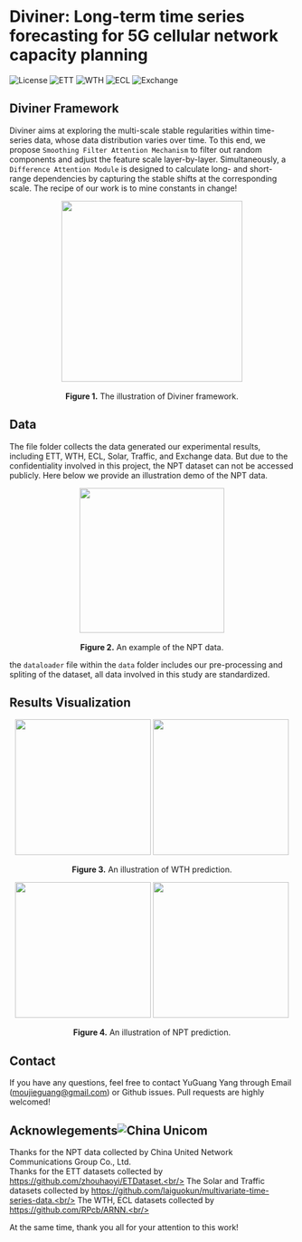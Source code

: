 # Diviner: Long-term time series forecasting for 5G cellular network capacity planning
![License](https://img.shields.io/badge/MIT-License-orange?style=plastic)
![ETT](https://img.shields.io/badge/ETT-red?style=plastic)
![WTH](https://img.shields.io/badge/WTH-yellow?style=plastic)
![ECL](https://img.shields.io/badge/ECL-blue?style=plastic)
![Exchange](https://img.shields.io/badge/Exchange-grey?style=plastic)






## Diviner Framework
Diviner aims at exploring the multi-scale stable regularities within time-series data, whose data distribution varies over time. To this end, we propose `Smoothing Filter Attention Mechanism` to filter out random components and adjust the feature scale layer-by-layer. Simultaneously, a `Difference Attention Module` is designed to calculate long- and short- range dependencies by capturing the stable shifts at the corresponding scale. The recipe of our work is to mine constants in change!

<p align="center">
<img src=".\.img/Framework.png" height = "320" alt="" align=center />
<br><br>
<b>Figure 1.</b> The illustration of Diviner framework.
</p>

## Data
The file folder collects the data generated our experimental results, including ETT, WTH, ECL, Solar, Traffic, and Exchange data. 
But due to the confidentiality involved in this project, the NPT dataset can not be accessed publicly. Here below we provide an illustration demo of the NPT data.

<p align="center">
<img src=".\.img/Figure1.png" height = "256" alt="" align=center />
<br><br>
<b>Figure 2.</b> An example of the NPT data.
</p>

the `dataloader` file within the `data` folder includes our pre-processing and spliting of the dataset, all data involved in this study are standardized.


## Results Visualization
<p align="center">
<img src=".\.img/wthv.gif" height = "240" alt="" align=center />
<img src=".\.img/wth_3_.gif" height = "240" alt="" align=center />
<br><br>
<b>Figure 3.</b> An illustration of WTH prediction.
</p>
<p align="center">
<img src=".\.img/network_port8_1_.gif" height = "240" alt="" align=center />
<img src=".\.img/network_port9_1_.gif" height = "240" alt="" align=center />
<br><br>
<b>Figure 4.</b> An illustration of NPT prediction.
</p>




## Contact
If you have any questions, feel free to contact YuGuang Yang through Email (moujieguang@gmail.com) or Github issues. Pull requests are highly welcomed!

## Acknowlegements![China Unicom](https://img.shields.io/badge/China%20Unicom-CC_BY--NC--SA--red.svg?color=critical)

Thanks for the NPT data collected by China United Network Communications Group Co., Ltd.<br/>
Thanks for the ETT datasets collected by https://github.com/zhouhaoyi/ETDataset.<br/>
The Solar and Traffic datasets collected by https://github.com/laiguokun/multivariate-time-series-data.<br/>
The WTH, ECL datasets collected by https://github.com/RPcb/ARNN.<br/>



At the same time, thank you all for your attention to this work! 
